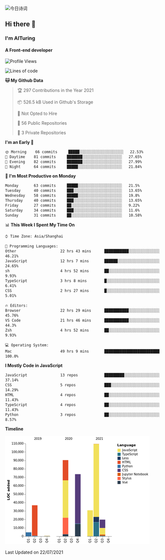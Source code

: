 <img alt="今日诗词" src="https://v2.jinrishici.com/one.svg?font-size=30&spacing=2&color=skyblue" style="max-width:100%; display: block; margin: 0 auto;">

## Hi there 👋
### I'm AITuring
#### A Front-end developer

<!-- <img src="./dhx.gif" width="400px"/> -->

<!--START_SECTION:waka-->
![Profile Views](http://img.shields.io/badge/Profile%20Views-0-blue)

![Lines of code](https://img.shields.io/badge/From%20Hello%20World%20I%27ve%20Written-366108%20lines%20of%20code-blue)

**🐱 My Github Data** 

> 🏆 297 Contributions in the Year 2021
 > 
> 📦 526.5 kB Used in Github's Storage 
 > 
> 🚫 Not Opted to Hire
 > 
> 📜 56 Public Repositories 
 > 
> 🔑 3 Private Repositories  
 > 
**I'm an Early 🐤** 

```text
🌞 Morning    66 commits     █████░░░░░░░░░░░░░░░░░░░░   22.53% 
🌆 Daytime    81 commits     ███████░░░░░░░░░░░░░░░░░░   27.65% 
🌃 Evening    82 commits     ███████░░░░░░░░░░░░░░░░░░   27.99% 
🌙 Night      64 commits     █████░░░░░░░░░░░░░░░░░░░░   21.84%

```
📅 **I'm Most Productive on Monday** 

```text
Monday       63 commits     █████░░░░░░░░░░░░░░░░░░░░   21.5% 
Tuesday      40 commits     ███░░░░░░░░░░░░░░░░░░░░░░   13.65% 
Wednesday    58 commits     █████░░░░░░░░░░░░░░░░░░░░   19.8% 
Thursday     40 commits     ███░░░░░░░░░░░░░░░░░░░░░░   13.65% 
Friday       27 commits     ██░░░░░░░░░░░░░░░░░░░░░░░   9.22% 
Saturday     34 commits     ███░░░░░░░░░░░░░░░░░░░░░░   11.6% 
Sunday       31 commits     ██░░░░░░░░░░░░░░░░░░░░░░░   10.58%

```


📊 **This Week I Spent My Time On** 

```text
⌚︎ Time Zone: Asia/Shanghai

💬 Programming Languages: 
Other                    22 hrs 43 mins      ███████████░░░░░░░░░░░░░░   46.21% 
JavaScript               12 hrs 7 mins       ██████░░░░░░░░░░░░░░░░░░░   24.65% 
sh                       4 hrs 52 mins       ██░░░░░░░░░░░░░░░░░░░░░░░   9.93% 
TypeScript               3 hrs 8 mins        █░░░░░░░░░░░░░░░░░░░░░░░░   6.41% 
CSS                      2 hrs 27 mins       █░░░░░░░░░░░░░░░░░░░░░░░░   5.01%

🔥 Editors: 
Browser                  22 hrs 29 mins      ███████████░░░░░░░░░░░░░░   45.76% 
VS Code                  21 hrs 46 mins      ███████████░░░░░░░░░░░░░░   44.3% 
Zsh                      4 hrs 52 mins       ██░░░░░░░░░░░░░░░░░░░░░░░   9.93%

💻 Operating System: 
Mac                      49 hrs 9 mins       █████████████████████████   100.0%

```

**I Mostly Code in JavaScript** 

```text
JavaScript               13 repos            █████████░░░░░░░░░░░░░░░░   37.14% 
CSS                      5 repos             ███░░░░░░░░░░░░░░░░░░░░░░   14.29% 
HTML                     4 repos             ██░░░░░░░░░░░░░░░░░░░░░░░   11.43% 
TypeScript               4 repos             ██░░░░░░░░░░░░░░░░░░░░░░░   11.43% 
Python                   3 repos             ██░░░░░░░░░░░░░░░░░░░░░░░   8.57%

```


**Timeline**

![Chart not found](https://raw.githubusercontent.com/AITuring/AITuring/main/charts/bar_graph.png) 


 Last Updated on 22/07/2021
<!--END_SECTION:waka-->


